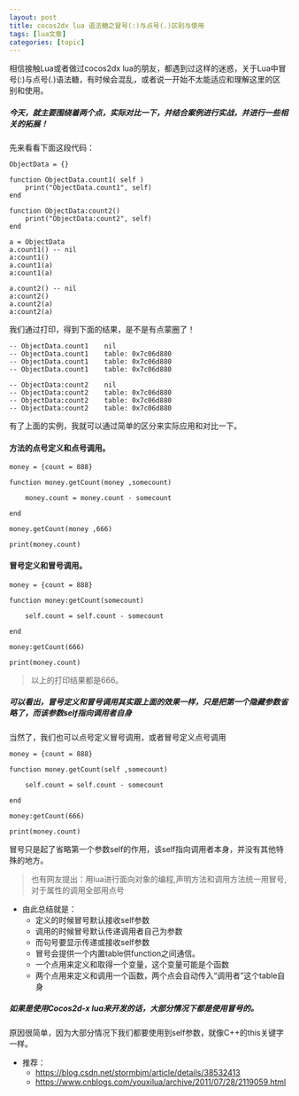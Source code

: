```yaml
---
layout: post
title: cocos2dx lua 语法糖之冒号(:)与点号(.)区别与使用 
tags: [lua文章]
categories: [topic]
---
```

相信接触Lua或者做过cocos2dx
lua的朋友，都遇到过这样的迷惑，关于Lua中冒号(:)与点号(.)语法糖，有时候会混乱，或者说一开始不太能适应和理解这里的区别和使用。

##### 今天，就主要围绕着两个点，实际对比一下，并结合案例进行实战，并进行一些相关的拓展！

先来看看下面这段代码：

    
    
    ObjectData = {}
    
    function ObjectData.count1( self )
        print("ObjectData.count1", self)
    end
    
    function ObjectData:count2()
        print("ObjectData:count2", self)
    end
    
    a = ObjectData
    a.count1() -- nil
    a:count1()
    a.count1(a)
    a:count1(a)
    
    a.count2() -- nil
    a:count2()
    a.count2(a)
    a:count2(a)
    

我们通过打印，得到下面的结果，是不是有点蒙圈了！

    
    
    -- ObjectData.count1    nil
    -- ObjectData.count1    table: 0x7c06d880
    -- ObjectData.count1    table: 0x7c06d880
    -- ObjectData.count1    table: 0x7c06d880
    
    -- ObjectData:count2    nil
    -- ObjectData:count2    table: 0x7c06d880
    -- ObjectData:count2    table: 0x7c06d880
    -- ObjectData:count2    table: 0x7c06d880
    

有了上面的实例，我就可以通过简单的区分来实际应用和对比一下。

#### 方法的点号定义和点号调用。

    
    
    money = {count = 888}
    
    function money.getCount(money ,somecount)
    
        money.count = money.count - somecount
    
    end
    
    money.getCount(money ,666)
    
    print(money.count)
    

#### 冒号定义和冒号调用。

    
    
    money = {count = 888}
    
    function money:getCount(somecount)
    
        self.count = self.count - somecount
    
    end
    
    money:getCount(666)
    
    print(money.count)
    

> 以上的打印结果都是666。

##### 可以看出，冒号定义和冒号调用其实跟上面的效果一样，只是把第一个隐藏参数省略了，而该参数self指向调用者自身

当然了，我们也可以点号定义冒号调用，或者冒号定义点号调用

    
    
    money = {count = 888}
    
    function money.getCount(self ,somecount)
    
        self.count = self.count - somecount
    
    end
    
    money:getCount(666)
    
    print(money.count)      
    

冒号只是起了省略第一个参数self的作用，该self指向调用者本身，并没有其他特殊的地方。

> 也有网友提出：用lua进行面向对象的编程,声明方法和调用方法统一用冒号,对于属性的调用全部用点号

  * 由此总结就是：
    * 定义的时候冒号默认接收self参数
    * 调用的时候冒号默认传递调用者自己为参数
    * 而句号要显示传递或接收self参数
    * 冒号会提供一个内置table供function之间通信。
    * 一个点用来定义和取得一个变量，这个变量可能是个函数
    * 两个点用来定义和调用一个函数，两个点会自动传入“调用者”这个table自身 

##### 如果是使用Cocos2d-x lua来开发的话，大部分情况下都是使用冒号的。
原因很简单，因为大部分情况下我们都要使用到self参数，就像C++的this关键字一样。

  * 推荐：
    * <https://blog.csdn.net/stormbjm/article/details/38532413>
    * <https://www.cnblogs.com/youxilua/archive/2011/07/28/2119059.html>
